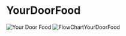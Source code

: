 # YourDoorFood

![Your Door Food](https://user-images.githubusercontent.com/107456964/220406389-20f8b8d8-ac28-4c2a-b5ed-95f6e1d9afa0.jpg)
![FlowChartYourDoorFood](https://user-images.githubusercontent.com/107456964/220464254-67767416-b83c-4156-8e93-cccbf2c1e0c9.jpg)
